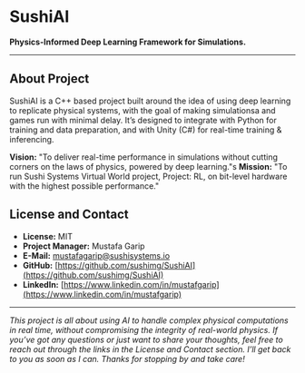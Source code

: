 # SushiAI

**Physics-Informed Deep Learning Framework for Simulations.**

---

## About Project

SushiAI is a C++ based project built around the idea of using deep learning to replicate physical systems, with the goal of making simulationsa and games run with minimal delay. It’s designed to integrate with Python for training and data preparation, and with Unity (C#) for real-time training & inferencing.

**Vision:** "To deliver real-time performance in simulations without cutting corners on the laws of physics, powered by deep learning."s
**Mission:** "To run Sushi Systems Virtual World project, Project: RL, on bit-level hardware with the highest possible performance."

## License and Contact

* **License:** MIT
* **Project Manager:** Mustafa Garip
* **E-Mail:** [mustafagarip@sushisystems.io](mailto:mustafagarip@sushisystems.io)
* **GitHub:** [https://github.com/sushimg/SushiAI](https://github.com/sushimg/SushiAI)
* **LinkedIn:** [https://www.linkedin.com/in/mustafgarip](https://www.linkedin.com/in/mustafgarip)

---

*This project is all about using AI to handle complex physical computations in real time, without compromising the integrity of real-world physics.
If you’ve got any questions or just want to share your thoughts, feel free to reach out through the links in the License and Contact section. I’ll get back to you as soon as I can. Thanks for stopping by and take care!*